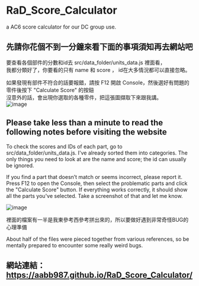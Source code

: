 # RaD_Score_Calculator
a AC6 score calculator for our DC group use.

## 先請你花個不到一分鐘來看下面的事項須知再去網站吧  

要查看各個部件的分數和id去 src/data_folder/units_data.js 裡面看，  
我都分類好了，你要看的只有 name 和 score ， id在大多情況都可以直接忽略。  

如果發現有部件不符合的話要報錯，請按 F12 開啟 Console，然後選好有問題的零件後按下 "Calculate Score" 的按鈕  
沒意外的話，會出現你選取的各種零件，把這張圖擷取下來跟我講。  
![image](https://github.com/user-attachments/assets/63bf9cdf-1988-447b-87a2-66ee975541ef)

## Please take less than a minute to read the following notes before visiting the website
To check the scores and IDs of each part, go to src/data_folder/units_data.js.
I've already sorted them into categories. The only things you need to look at are the name and score; the id can usually be ignored.

If you find a part that doesn’t match or seems incorrect, please report it.
Press F12 to open the Console, then select the problematic parts and click the "Calculate Score" button.
If everything works correctly, it should show all the parts you've selected. Take a screenshot of that and let me know.

![image](https://github.com/user-attachments/assets/63bf9cdf-1988-447b-87a2-66ee975541ef)

裡面的檔案有一半是我東參考西參考拼出來的，所以要做好遇到非常奇怪BUG的心理準備

About half of the files were pieced together from various references, so be mentally prepared to encounter some really weird bugs.



## 網站連結：https://aabb987.github.io/RaD_Score_Calculator/
